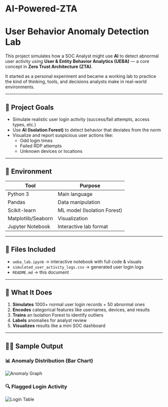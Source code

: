 # AI-Powered-ZTA
# User Behavior Anomaly Detection Lab

This project simulates how a SOC Analyst might use **AI** to detect abnormal user activity using **User & Entity Behavior Analytics (UEBA)** — a core concept in **Zero Trust Architecture (ZTA)**.

It started as a personal experiment and became a working lab to practice the kind of thinking, tools, and decisions analysts make in real-world environments.

---

## 🎯 Project Goals

- Simulate realistic user login activity (success/fail attempts, access types, etc.)
- Use **AI (Isolation Forest)** to detect behavior that deviates from the norm
- Visualize and report suspicious user actions like:
  - Odd login times
  - Failed RDP attempts
  - Unknown devices or locations

---

## 🧪 Environment

| Tool       | Purpose                      |
|------------|------------------------------|
| Python 3   | Main language                |
| Pandas     | Data manipulation            |
| Scikit-learn | ML model (Isolation Forest) |
| Matplotlib/Seaborn | Visualization         |
| Jupyter Notebook | Interactive lab format  |

---

## 📁 Files Included

- `ueba_lab.ipynb` → interactive notebook with full code & visuals  
- `simulated_user_activity_logs.csv` → generated user login logs  
- `README.md` → this document

---

## 🧠 What It Does

1. **Simulates** 1000+ normal user login records + 50 abnormal ones
2. **Encodes** categorical features like usernames, devices, and results
3. **Trains** an Isolation Forest to identify outliers
4. **Labels** anomalies for analyst review
5. **Visualizes** results like a mini SOC dashboard

---

## 🧑‍💻 Sample Output
### 📊 Anomaly Distribution (Bar Chart)
![Anomaly Graph](https://github.com/user-attachments/assets/8aa300e8-f4b8-46ad-bff7-8a2c30826f8a)

### 🔍 Flagged Login Activity
![Login Table](https://github.com/user-attachments/assets/7d05c154-49ea-4f44-96a7-64ee4e6e6589)



